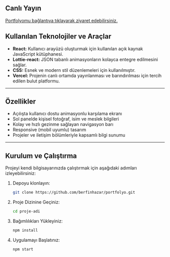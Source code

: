 ## Canlı Yayın

[Portfolyomu bağlantıya tıklayarak ziyaret edebilirsiniz.](portfolyo-kohl.vercel.app)

## Kullanılan Teknolojiler ve Araçlar

- **React:** Kullanıcı arayüzü oluşturmak için kullanılan açık kaynak JavaScript kütüphanesi.
- **Lottie-react:** JSON tabanlı animasyonların kolayca entegre edilmesini sağlar.
- **CSS:** Esnek ve modern stil düzenlemeleri için kullanılmıştır.
- **Vercel:** Projenin canlı ortamda yayınlanması ve barındırılması için tercih edilen bulut platformu.

---

## Özellikler

- Açılışta kullanıcı dostu animasyonlu karşılama ekranı
- Sol panelde kişisel fotoğraf, isim ve meslek bilgileri
- Kolay ve hızlı gezinme sağlayan navigasyon barı
- Responsive (mobil uyumlu) tasarım
- Projeler ve iletişim bölümleriyle kapsamlı bilgi sunumu

---

## Kurulum ve Çalıştırma

Projeyi kendi bilgisayarınızda çalıştırmak için aşağıdaki adımları izleyebilirsiniz:

1. Depoyu klonlayın:
   ```bash
   git clone https://github.com/berfinhazar/portfolyo.git
2. Proje Dizinine Geçiniz:
   ```bash
   cd proje-adi
3. Bağımlılıkları Yükleyiniz:
   ```bash
   npm install
4. Uygulamayı Başlatınız:
   ```bash
   npm start

